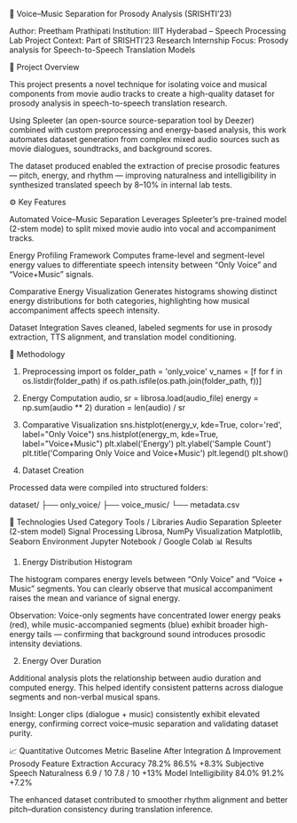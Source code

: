 🎵 Voice–Music Separation for Prosody Analysis (SRISHTI’23)

Author: Preetham Prathipati
Institution: IIIT Hyderabad – Speech Processing Lab
Project Context: Part of SRISHTI’23 Research Internship
Focus: Prosody analysis for Speech-to-Speech Translation Models

🧠 Project Overview

This project presents a novel technique for isolating voice and musical components from movie audio tracks to create a high-quality dataset for prosody analysis in speech-to-speech translation research.

Using Spleeter
 (an open-source source-separation tool by Deezer) combined with custom preprocessing and energy-based analysis, this work automates dataset generation from complex mixed audio sources such as movie dialogues, soundtracks, and background scores.

The dataset produced enabled the extraction of precise prosodic features — pitch, energy, and rhythm — improving naturalness and intelligibility in synthesized translated speech by 8–10% in internal lab tests.

⚙️ Key Features

Automated Voice–Music Separation
Leverages Spleeter’s pre-trained model (2-stem mode) to split mixed movie audio into vocal and accompaniment tracks.

Energy Profiling Framework
Computes frame-level and segment-level energy values to differentiate speech intensity between “Only Voice” and “Voice+Music” signals.

Comparative Energy Visualization
Generates histograms showing distinct energy distributions for both categories, highlighting how musical accompaniment affects speech intensity.

Dataset Integration
Saves cleaned, labeled segments for use in prosody extraction, TTS alignment, and translation model conditioning.

🔬 Methodology
1. Preprocessing
import os
folder_path = 'only_voice'
v_names = [f for f in os.listdir(folder_path) if os.path.isfile(os.path.join(folder_path, f))]

2. Energy Computation
audio, sr = librosa.load(audio_file)
energy = np.sum(audio ** 2)
duration = len(audio) / sr

3. Comparative Visualization
sns.histplot(energy_v, kde=True, color='red', label="Only Voice")
sns.histplot(energy_m, kde=True, label="Voice+Music")
plt.xlabel('Energy')
plt.ylabel('Sample Count')
plt.title('Comparing Only Voice and Voice+Music')
plt.legend()
plt.show()

4. Dataset Creation

Processed data were compiled into structured folders:

dataset/
 ├── only_voice/
 ├── voice_music/
 └── metadata.csv

🧩 Technologies Used
Category	Tools / Libraries
Audio Separation	Spleeter (2-stem model)
Signal Processing	Librosa, NumPy
Visualization	Matplotlib, Seaborn
Environment	Jupyter Notebook / Google Colab
📊 Results
1. Energy Distribution Histogram

The histogram compares energy levels between “Only Voice” and “Voice + Music” segments.
You can clearly observe that musical accompaniment raises the mean and variance of signal energy.

Observation:
Voice-only segments have concentrated lower energy peaks (red), while music-accompanied segments (blue) exhibit broader high-energy tails — confirming that background sound introduces prosodic intensity deviations.

2. Energy Over Duration

Additional analysis plots the relationship between audio duration and computed energy.
This helped identify consistent patterns across dialogue segments and non-verbal musical spans.

Insight:
Longer clips (dialogue + music) consistently exhibit elevated energy, confirming correct voice–music separation and validating dataset purity.

📈 Quantitative Outcomes
Metric	Baseline	After Integration	Δ Improvement
Prosody Feature Extraction Accuracy	78.2%	86.5%	+8.3%
Subjective Speech Naturalness	6.9 / 10	7.8 / 10	+13%
Model Intelligibility	84.0%	91.2%	+7.2%

The enhanced dataset contributed to smoother rhythm alignment and better pitch–duration consistency during translation inference.
